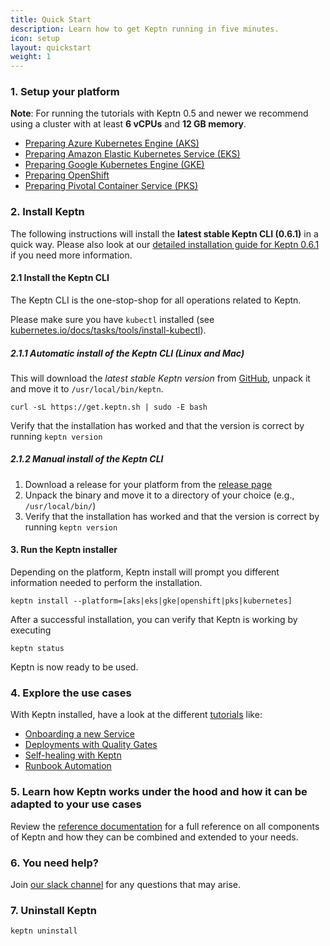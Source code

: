 ```yaml
---
title: Quick Start
description: Learn how to get Keptn running in five minutes.
icon: setup
layout: quickstart
weight: 1
---
```


### 1. Setup your platform

**Note**: For running the tutorials with Keptn 0.5 and newer we recommend using a cluster with at least **6 vCPUs** and **12 GB memory**.

* [Preparing Azure Kubernetes Engine (AKS)](/docs/quickstart/setup_platform/setup_aks)
* [Preparing Amazon Elastic Kubernetes Service (EKS)](/docs/quickstart/setup_platform/setup_eks)
* [Preparing Google Kubernetes Engine (GKE)](/docs/quickstart/setup_platform/setup_gke)
* [Preparing OpenShift](/docs/quickstart/setup_platform/setup_openshift)
* [Preparing Pivotal Container Service (PKS)](/docs/quickstart/setup_platform/setup_pks)

### 2. Install Keptn

The following instructions will install the **latest stable Keptn CLI (0.6.1)** in a quick way. Please also look 
at our [detailed installation guide for Keptn 0.6.1](/docs/0.6.0/installation/setup-keptn/) if you need more information.

#### 2.1 Install the Keptn CLI
The Keptn CLI is the one-stop-shop for all operations related to Keptn.

Please make sure you have `kubectl` installed (see [kubernetes.io/docs/tasks/tools/install-kubectl](https://kubernetes.io/docs/tasks/tools/install-kubectl/)).

##### 2.1.1 Automatic install of the Keptn CLI (Linux and Mac)
This will download the *latest stable Keptn version* from [GitHub](https://github.com/keptn/keptn/releases), unpack it
 and move it to `/usr/local/bin/keptn`.

```console
curl -sL https://get.keptn.sh | sudo -E bash
```

Verify that the installation has worked and that the version is correct by running `keptn version`

##### 2.1.2 Manual install of the Keptn CLI
1. Download a release for your platform from the [release page](https://github.com/keptn/keptn/releases)
2. Unpack the binary and move it to a directory of your choice (e.g., `/usr/local/bin/`)
3. Verify that the installation has worked and that the version is correct by running `keptn version`

#### 3. Run the Keptn installer
Depending on the platform, Keptn install will prompt you different information needed to perform the installation.

```console
keptn install --platform=[aks|eks|gke|openshift|pks|kubernetes]
```

After a successful installation, you can verify that Keptn is working by executing

```console
keptn status
```

Keptn is now ready to be used.

### 4. Explore the use cases
With Keptn installed, have a look at the different [tutorials](/docs/0.6.0/usecases) like:

* [Onboarding a new Service](/docs/0.6.0/usecases/onboard-carts-service/)
* [Deployments with Quality Gates](/docs/0.6.0/usecases/deployments-with-quality-gates/)
* [Self-healing with Keptn](/docs/0.6.0/usecases/self-healing-with-keptn/)
* [Runbook Automation](/docs/0.6.0/usecases/runbook-automation-and-self-healing/)

### 5. Learn how Keptn works under the hood and how it can be adapted to your use cases
Review the [reference documentation](/docs/0.6.0/) for a full reference on all components of Keptn and how they can be combined and extended to your needs.

### 6. You need help?
Join [our slack channel](https://join.slack.com/t/keptn/shared_invite/enQtNTUxMTQ1MzgzMzUxLWMzNmM1NDc4MmE0MmQ0MDgwYzMzMDc4NjM5ODk0ZmFjNTE2YzlkMGE4NGU5MWUxODY1NTBjNjNmNmI1NWQ1NGY)
 for any questions that may arise.

### 7. Uninstall Keptn

```console
keptn uninstall
```
